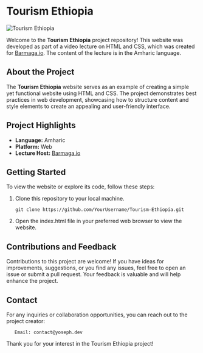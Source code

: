 # Tourism Ethiopia

![Tourism Ethiopia](assets/images/preview) 

Welcome to the **Tourism Ethiopia** project repository! This website was developed as part of a video lecture on HTML and CSS, which was created for [Barmaga.io](https://www.barmaga.io/). The content of the lecture is in the Amharic language.

## About the Project

The **Tourism Ethiopia** website serves as an example of creating a simple yet functional website using HTML and CSS. The project demonstrates best practices in web development, showcasing how to structure content and style elements to create an appealing and user-friendly interface.

## Project Highlights

- **Language:** Amharic
- **Platform:** Web
- **Lecture Host:** [Barmaga.io](https://www.barmaga.io/)

## Getting Started

To view the website or explore its code, follow these steps:

1. Clone this repository to your local machine.
   
   ```shell
   git clone https://github.com/YourUsername/Tourism-Ethiopia.git
   
2. Open the index.html file in your preferred web browser to view the website.

## Contributions and Feedback

Contributions to this project are welcome! If you have ideas for improvements, suggestions, or you find any issues, feel free to open an issue or submit a pull request. Your feedback is valuable and will help enhance the project.

## Contact

For any inquiries or collaboration opportunities, you can reach out to the project creator:

       Email: contact@yoseph.dev
   
Thank you for your interest in the Tourism Ethiopia project!

